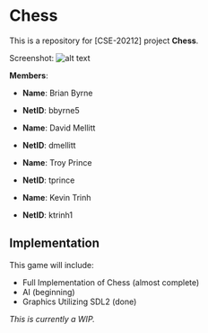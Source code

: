 Chess
==========

This is a repository for [CSE-20212] project **Chess**.

Screenshot: 
![alt text][logo]

[logo]: https://bitbucket.org/ktrinh1/chess/src/e5472bc10990390d00af80d09a52dc30ca1af2f3/pic.png?at=master&fileviewer=file-view-default "Chess Screenshot"

**Members**:

* **Name**: Brian Byrne
* **NetID**: bbyrne5

* **Name**: David Mellitt
* **NetID**: dmellitt

* **Name**: Troy Prince
* **NetID**: tprince

* **Name**: Kevin Trinh
* **NetID**: ktrinh1

Implementation
--------

This game will include:

* Full Implementation of Chess (almost complete)
* AI (beginning)
* Graphics Utilizing SDL2 (done)

*This is currently a WIP.*